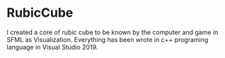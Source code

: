 # RubicCube
I created a core of rubic cube to be known by the computer and game in SFML as Visualization. 
Everything has been wrote in c++ programing language in Visual Studio 2019.
